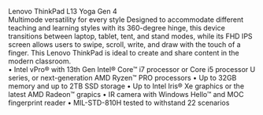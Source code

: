 Lenovo ThinkPad L13 Yoga Gen 4  
Multimode versatility for every style
Designed to accommodate different teaching 
and learning styles with its 360-degree hinge, 
this device transitions between laptop, tablet, 
tent, and stand modes, while its FHD IPS 
screen allows users to swipe, scroll, write, and 
draw with the touch of a finger. This Lenovo 
ThinkPad is ideal to create and share content 
in the modern classroom.  
•  Intel vPro® with 13th Gen Intel® Core™ i7   processor or Core i5 processor U series,   or next-generation AMD Ryzen™   PRO processors
•  Up to 32GB memory and up to   2TB SSD storage
•  Up to Intel Iris® Xe graphics or the   latest AMD Radeon™ grapics
•  IR camera with Windows Hello™ and   MOC fingerprint reader
•  MIL-STD-810H tested to withstand   22 scenarios